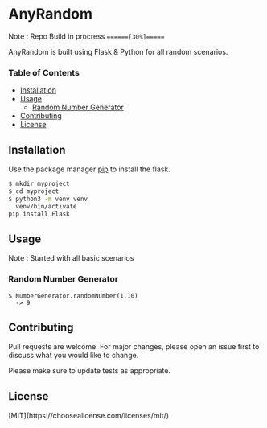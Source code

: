 # AnyRandom

Note : Repo Build in procress ```======[30%]===== ```

AnyRandom is built using Flask & Python for all random scenarios.

### Table of Contents
 - [Installation](#Installation)
 - [Usage](#Usage)
    - [Random Number Generator](#RandomNumberGenerator)
 - [Contributing](#Contributing)
 - [License](#License)

## Installation
<a name="Installation"/>

Use the package manager [pip](https://pip.pypa.io/en/stable/) to install the flask.


```bash
$ mkdir myproject
$ cd myproject
$ python3 -m venv venv
. venv/bin/activate
pip install Flask
```


## Usage
<a name="Usage"/>

Note : Started with all basic scenarios

  ### Random Number Generator
  <a name="RandomNumberGenerator"/>

  ```
  $ NumberGenerator.randomNumber(1,10)
    -> 9
  ```

## Contributing
<a name="Contributing"/>
Pull requests are welcome. For major changes, please open an issue first to discuss what you would like to change.

Please make sure to update tests as appropriate.

## License
<a name="License"/>
[MIT](https://choosealicense.com/licenses/mit/)

